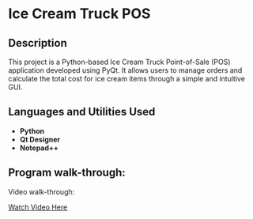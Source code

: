 <h1>Ice Cream Truck POS</h1>


<h2>Description</h2>
This project is a Python-based Ice Cream Truck Point-of-Sale (POS) application developed using PyQt. It allows users to manage orders and calculate the total cost for ice cream items through a simple and intuitive GUI.
<br />


<h2>Languages and Utilities Used</h2>

- <b>Python</b>
- <b>Qt Designer</b> 
- <b>Notepad++</b>

<h2>Program walk-through:</h2>

Video walk-through: <br/>

[Watch Video Here](https://i.imgur.com/QxNjVTQ.mp4)
